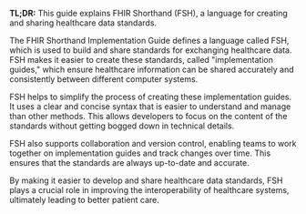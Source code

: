 **TL;DR:** This guide explains FHIR Shorthand (FSH), a language for creating and sharing healthcare data standards.

The FHIR Shorthand Implementation Guide defines a language called FSH, which is used to build and share standards for exchanging healthcare data. FSH makes it easier to create these standards, called "implementation guides," which ensure healthcare information can be shared accurately and consistently between different computer systems.

FSH helps to simplify the process of creating these implementation guides. It uses a clear and concise syntax that is easier to understand and manage than other methods.  This allows developers to focus on the content of the standards without getting bogged down in technical details. 

FSH also supports collaboration and version control, enabling teams to work together on implementation guides and track changes over time. This ensures that the standards are always up-to-date and accurate. 

By making it easier to develop and share healthcare data standards, FSH plays a crucial role in improving the interoperability of healthcare systems, ultimately leading to better patient care.
